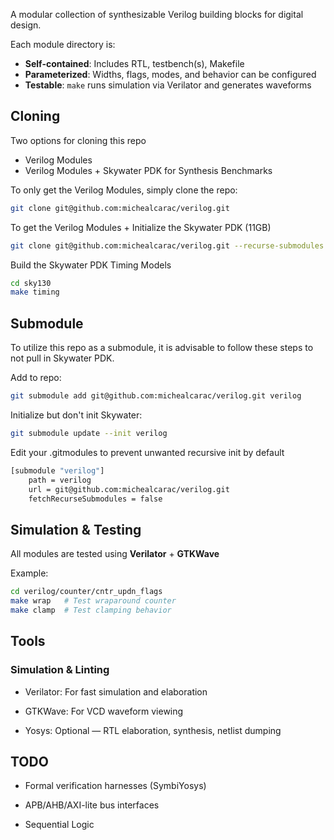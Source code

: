 
A modular collection of synthesizable Verilog building blocks for digital design.

Each module directory is:
- **Self-contained**: Includes RTL, testbench(s), Makefile
- **Parameterized**: Widths, flags, modes, and behavior can be configured
- **Testable**: `make` runs simulation via Verilator and generates waveforms

## Cloning

Two options for cloning this repo
* Verilog Modules
* Verilog Modules + Skywater PDK for Synthesis Benchmarks

To only get the Verilog Modules, simply clone the repo:
```bash
git clone git@github.com:michealcarac/verilog.git
```

To get the Verilog Modules + Initialize the Skywater PDK (11GB)
```bash
git clone git@github.com:michealcarac/verilog.git --recurse-submodules
```

Build the Skywater PDK Timing Models
```bash
cd sky130
make timing
```

## Submodule

To utilize this repo as a submodule, it is advisable to follow these steps to not pull in Skywater PDK.

Add to repo:
```bash
git submodule add git@github.com:michealcarac/verilog.git verilog
```
Initialize but don't init Skywater:
```bash
git submodule update --init verilog
```
Edit your .gitmodules to prevent unwanted recursive init by default
```bash
[submodule "verilog"]
    path = verilog
    url = git@github.com:michealcarac/verilog.git
    fetchRecurseSubmodules = false
```

## Simulation & Testing

All modules are tested using **Verilator** + **GTKWave**

Example:
```bash
cd verilog/counter/cntr_updn_flags
make wrap   # Test wraparound counter
make clamp  # Test clamping behavior
```

## Tools
### Simulation & Linting

* Verilator: For fast simulation and elaboration

* GTKWave: For VCD waveform viewing

* Yosys: Optional — RTL elaboration, synthesis, netlist dumping

## TODO

* Formal verification harnesses (SymbiYosys)

* APB/AHB/AXI-lite bus interfaces

* Sequential Logic
